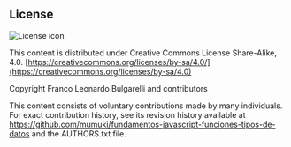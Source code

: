 ## License
![License icon](https://licensebuttons.net/l/by-sa/3.0/88x31.png)

This content is distributed under Creative Commons License Share-Alike, 4.0. [https://creativecommons.org/licenses/by-sa/4.0/](https://creativecommons.org/licenses/by-sa/4.0)

Copyright Franco Leonardo Bulgarelli and contributors

This content consists of voluntary contributions made by many
individuals. For exact contribution history, see its revision history
available at https://github.com/mumuki/fundamentos-javascript-funciones-tipos-de-datos and the AUTHORS.txt file.

